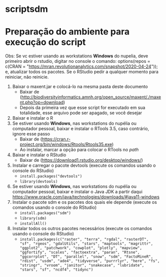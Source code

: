 # scriptsdm





# Preparação do ambiente para execução do script

Obs: Se vc estiver usando as workstations **Windows** do nupelia, deve primeiro abrir o rstudio, digitar no console o comando: options(repos = c(CRAN = "https://mran.revolutionanalytics.com/snapshot/2020-04-24")); e, atualizar todos os pacotes. Se o RStudio pedir a qualquer momento para reiniciar, não reinicie.


1. Baixar o maxent.jar e colocá-lo na mesma pasta deste documento
   * Baixar de (http://biodiversityinformatics.amnh.org/open_source/maxent/./maxent.php?op=download)
   * Depois da primeira vez que esse script for executado em sua totalidade, esse arquivo pode ser apagado, se você desejar
2. Baixar e instalar o R
3. Se estiver usando **Windows**, nas workstations do nupélia ou computador pessoal, baixar e instalar o RTools 3.5, caso contrário, ignore esse passo
   * Baixar de  (https://cran.r-project.org/bin/windows/Rtools/Rtools35.exe)
   * Ao instalar, marcar a opção para colocar o RTools no *path*
4. Baixar e instalar o RStudio
   * Baixar de (https://download1.rstudio.org/desktop/windows/)
5. Instalar e carregar o pacote devtools (execute os comandos usando o console do RStudio)
   * `install.packages("devtools")`
   * `library(devtools)`
6. Se estiver usando **Windows**, nas workstations do nupélia ou computador pessoal, baixar e instalar o Java JDK a partir daqui https://www.oracle.com/java/technologies/downloads/#java11-windows
7. Instalar o pacote sdm e os pacotes dos quais ele depende (execute os comandos usando o console do RStudio)
   * `install.packages("sdm")`
   * `library(sdm)`
   * `installAll()`
8. Instalar todos os outros pacotes necessários (execute os comandos usando o console do RStudio)
   * `install.packages(c("raster", "terra", "rgdal", "rasterDT", "sf", "rgeos", "gdalUtils", "stars", "maptools", "magrittr", "ggplot2", "patchwork", "cowplot", "plotly", "mapview", "ggfortify", "scales", "factoextra", "paran", "Rtsne", "ggcorrplot", "DT", "parallel", "snow", "sdm", "FactoMineR", "rdist", "usdm", "ade4", "tidyverse", "purrrlyr", "here", "fs", "stringr", "vroom", "janitor", "snakecase", "lubridate", "stars", "sf", "ncdf4", "tidync")`          

